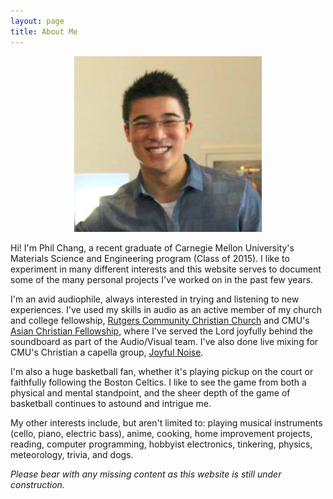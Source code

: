 ```yaml
---
layout: page
title: About Me
---
```




<center><img src ="/images/mainprofile.jpg" /></center>

Hi! I'm Phil Chang, a recent graduate of Carnegie Mellon University's Materials Science and Engineering program (Class of 2015). I like to experiment in many different interests and this website serves to document some of the many personal projects I've worked on in the past few years.

I'm an avid audiophile, always interested in trying and listening to new experiences. I've used my skills in audio as an active member of my church and college fellowship, [Rutgers Community Christian Church](http://ec.rccc.org/) and CMU's [Asian Christian Fellowship](http://acfpcc.org/), where I've served the Lord joyfully behind the soundboard as part of the Audio/Visual team. I've also done live mixing for CMU's Christian a capella group, [Joyful Noise](http://cmujoyfulnoise.com/).

I'm also a huge basketball fan, whether it's playing pickup on the court or faithfully following the Boston Celtics. I like to see the game from both a physical and mental standpoint, and the sheer depth of the game of basketball continues to astound and intrigue me.

My other interests include, but aren't limited to: playing musical instruments (cello, piano, electric bass), anime, cooking, home improvement projects, reading, computer programming, hobbyist electronics, tinkering, physics, meteorology, trivia, and dogs.

*Please bear with any missing content as this website is still under construction.*


<!---
<p class="message">
  Hey there! This page is included as an example. Feel free to customize it for your own use upon downloading. Carry on!
</p>

In the novel, *The Strange Case of Dr. Jeykll and Mr. Hyde*, Mr. Poole is Dr. Jekyll's virtuous and loyal butler. Similarly, Poole is an upstanding and effective butler that helps you build Jekyll themes. It's made by [@mdo](https://twitter.com/mdo).

There are currently two themes built on Poole:

* [Hyde](http://hyde.getpoole.com)
* [Lanyon](http://lanyon.getpoole.com)

Learn more and contribute on [GitHub](https://github.com/poole).

## Setup

Some fun facts about the setup of this project include:

* Built for [Jekyll](http://jekyllrb.com)
* Developed on GitHub and hosted for free on [GitHub Pages](https://pages.github.com)
* Coded with [Sublime Text 2](http://sublimetext.com), an amazing code editor
* Designed and developed while listening to music like [Blood Bros Trilogy](https://soundcloud.com/maddecent/sets/blood-bros-series)

Have questions or suggestions? Feel free to [open an issue on GitHub](https://github.com/poole/issues/new) or [ask me on Twitter](https://twitter.com/mdo).

Thanks for reading!
-->
